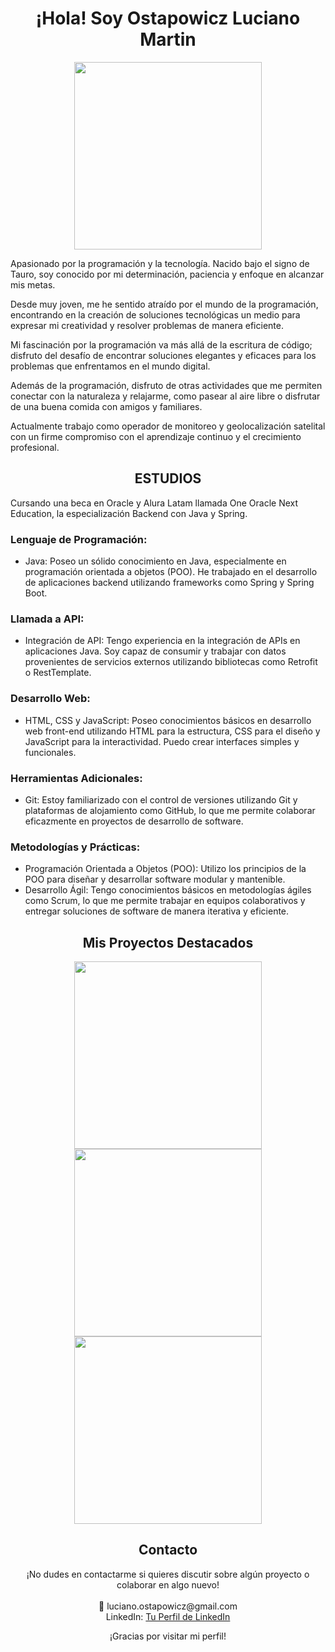
<h1 align="center">¡Hola! Soy Ostapowicz Luciano Martin</h1>
<p align="center">
  <img src="https://blogger.googleusercontent.com/img/b/R29vZ2xl/AVvXsEi_ML0kykqSnXdoXfnBcP3Djv5CYR4zCRawmZVJiZjicALstQFQcxdVdRzdf3kt4JdTSh3EkAQVc0EeDDc0hLOU4v7FcVSSKBFF5rGAbXiArSTNWQKKVgGuz85mSbhyNOjcCX5WnnlEA2U/s320/gif+bienvenidos.gif" width="300">
</p>

<p align="center">
  <samp>
    <p>Apasionado por la programación y la tecnología. Nacido bajo el signo de Tauro, soy conocido por mi determinación, paciencia y enfoque en alcanzar mis metas.</p>
    <p>Desde muy joven, me he sentido atraído por el mundo de la programación, encontrando en la creación de soluciones tecnológicas un medio para expresar mi creatividad y resolver problemas de manera eficiente.</p>
    <p>Mi fascinación por la programación va más allá de la escritura de código; disfruto del desafío de encontrar soluciones elegantes y eficaces para los problemas que enfrentamos en el mundo digital.</p>
    <p>Además de la programación, disfruto de otras actividades que me permiten conectar con la naturaleza y relajarme, como pasear al aire libre o disfrutar de una buena comida con amigos y familiares.</p>
    <p>Actualmente trabajo como operador de monitoreo y geolocalización satelital con un firme compromiso con el aprendizaje continuo y el crecimiento profesional.</p> 

<h2 align="center">ESTUDIOS</h2>
    <p>Cursando una beca en Oracle y Alura Latam llamada One Oracle Next Education, la especialización Backend con Java y Spring.</p>
<h3>Lenguaje de Programación:</h3>
  <ul>
    <li>Java: Poseo un sólido conocimiento en Java, especialmente en programación orientada a objetos (POO). He trabajado en el desarrollo de aplicaciones backend utilizando frameworks como Spring y Spring Boot.</li>
  </ul>
<h3>Llamada a API:</h3>
  <ul>
    <li>Integración de API: Tengo experiencia en la integración de APIs en aplicaciones Java. Soy capaz de consumir y trabajar con datos provenientes de servicios externos utilizando bibliotecas como Retrofit o RestTemplate.</li>
  </ul>
<h3>Desarrollo Web:</h3>
  <ul>
    <li>HTML, CSS y JavaScript: Poseo conocimientos básicos en desarrollo web front-end utilizando HTML para la estructura, CSS para el diseño y JavaScript para la interactividad. Puedo crear interfaces simples y funcionales.</li>
  </ul>
<h3>Herramientas Adicionales:</h3>
<ul>
 <li>Git: Estoy familiarizado con el control de versiones utilizando Git y plataformas de alojamiento como GitHub, lo que me permite colaborar eficazmente en proyectos de desarrollo de software.</li>
</ul>
<h3>Metodologías y Prácticas:</h3>
<ul>
 <li>Programación Orientada a Objetos (POO): Utilizo los principios de la POO para diseñar y desarrollar software modular y mantenible.</li>
 <li>Desarrollo Ágil: Tengo conocimientos básicos en metodologías ágiles como Scrum, lo que me permite trabajar en equipos colaborativos y entregar soluciones de software de manera iterativa y eficiente.</li>
</ul>
  </samp>

<h2 align="center">Mis Proyectos Destacados</h2>

<p align="center">
  <a href="[Enlace a tu proyecto 1]">
    <img src="[URL de la imagen del proyecto 1]" width="300">
  </a>
  <a href="[Enlace a tu proyecto 2]">
    <img src="[URL de la imagen del proyecto 2]" width="300">
  </a>
  <a href="[Enlace a tu proyecto 3]">
    <img src="[URL de la imagen del proyecto 3]" width="300">
  </a>
</p>

<h2 align="center">Contacto</h2>
<p align="center">
  ¡No dudes en contactarme si quieres discutir sobre algún proyecto o colaborar en algo nuevo!
  <br>
  <br>
  📧 luciano.ostapowicz@gmail.com
  <br>
  LinkedIn: <a href="inkedin.com/in/luciano-martin-ostapowicz/">Tu Perfil de LinkedIn</a>
</p>

<p align="center">
  ¡Gracias por visitar mi perfil!
</p>
